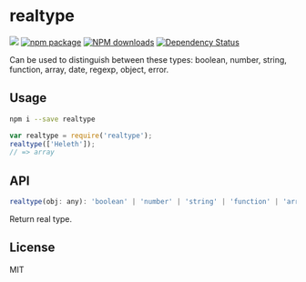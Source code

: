 # realtype

[![](https://img.shields.io/travis/BoizZ/realtype.svg?style=flat-square)](https://travis-ci.org/BoizZ/realtype)
[![npm package](https://img.shields.io/npm/v/realtype.svg?style=flat-square)](https://www.npmjs.org/package/realtype)
[![NPM downloads](http://img.shields.io/npm/dm/realtype.svg?style=flat-square)](https://npmjs.org/package/realtype)
[![Dependency Status](https://david-dm.org/BoizZ/realtype.svg?style=flat-square)](https://david-dm.org/BoizZ/realtype)

Can be used to distinguish between these types: boolean, number, string, function, array, date, regexp, object, error.

## Usage

```bash
npm i --save realtype
```

```js
var realtype = require('realtype');
realtype(['Heleth']);
// => array
```

## API

```js
realtype(obj: any): 'boolean' | 'number' | 'string' | 'function' | 'array' | 'date' | 'regexp' | 'object' | 'error'
```

Return real type.

## License

MIT
